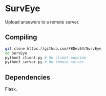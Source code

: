 # SurvEye

Upload ansewers to a remote server.

## Compiling

```bash
git clone https://github.com/FBDev64/SurvEye
cd SurvEye
python3 client.py # On client machine
python3 server.py # On remote server
```
## Dependencies

Flask.
